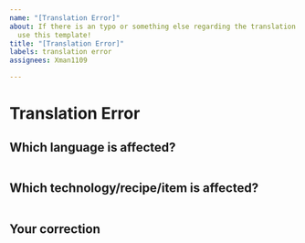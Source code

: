 ```yaml
---
name: "[Translation Error]"
about: If there is an typo or something else regarding the translation of the mod
  use this template!
title: "[Translation Error]"
labels: translation error
assignees: Xman1109

---
```


# Translation Error

## Which language is affected?

```

```

## Which technology/recipe/item is affected?

```

```

## Your correction

```

```

